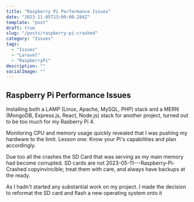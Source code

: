 ```yaml
---
title: "Raspberry Pi Performance Issues"
date: "2023-11-05T13:00:00.284Z"
template: "post"
draft: true
slug: "/posts/raspberry-pi-crashed"
category: "Issues"
tags:
  - "Issues"
  - "Laravel"
  - "RaspberryPi"
description: ""
socialImage: ""
---
```


## Raspberry Pi Performance Issues

Installing both a LAMP (Linux, Apache, MySQL, PHP) stack and a MERN (MongoDB, Express.js, React, Node.js) stack for another project, turned out to be too much for my Rasberry Pi 4.

Monitoring CPU and memory usage quickly revealed that I was pushing my hardware to the limit. Lesson one: Know your Pi's capabilities and plan accordingly.

Due too all the crashes the SD Card that was serving as my main memory had become corrupted.  SD cards are not 2023-05-11---Raspberry-Pi-Crashed copyinvincible; treat them with care, and always have backups at the ready.

As I hadn't started any substantial work on my project. I made the decision to reformat the SD card and flash a new operating system onto it
